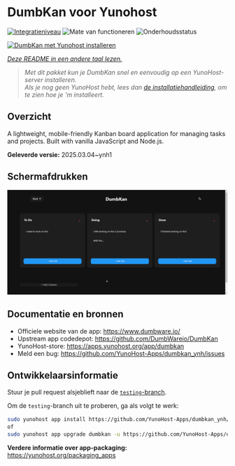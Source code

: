 <!--
NB: Deze README is automatisch gegenereerd door <https://github.com/YunoHost/apps/tree/master/tools/readme_generator>
Hij mag NIET handmatig aangepast worden.
-->

# DumbKan voor Yunohost

[![Integratieniveau](https://apps.yunohost.org/badge/integration/dumbkan)](https://ci-apps.yunohost.org/ci/apps/dumbkan/)
![Mate van functioneren](https://apps.yunohost.org/badge/state/dumbkan)
![Onderhoudsstatus](https://apps.yunohost.org/badge/maintained/dumbkan)

[![DumbKan met Yunohost installeren](https://install-app.yunohost.org/install-with-yunohost.svg)](https://install-app.yunohost.org/?app=dumbkan)

*[Deze README in een andere taal lezen.](./ALL_README.md)*

> *Met dit pakket kun je DumbKan snel en eenvoudig op een YunoHost-server installeren.*  
> *Als je nog geen YunoHost hebt, lees dan [de installatiehandleiding](https://yunohost.org/install), om te zien hoe je 'm installeert.*

## Overzicht

A lightweight, mobile-friendly Kanban board application for managing tasks and projects. Built with vanilla JavaScript and Node.js.


**Geleverde versie:** 2025.03.04~ynh1

## Schermafdrukken

![Schermafdrukken van DumbKan](./doc/screenshots/screenshot.png)

## Documentatie en bronnen

- Officiele website van de app: <https://www.dumbware.io/>
- Upstream app codedepot: <https://github.com/DumbWareio/DumbKan>
- YunoHost-store: <https://apps.yunohost.org/app/dumbkan>
- Meld een bug: <https://github.com/YunoHost-Apps/dumbkan_ynh/issues>

## Ontwikkelaarsinformatie

Stuur je pull request alsjeblieft naar de [`testing`-branch](https://github.com/YunoHost-Apps/dumbkan_ynh/tree/testing).

Om de `testing`-branch uit te proberen, ga als volgt te werk:

```bash
sudo yunohost app install https://github.com/YunoHost-Apps/dumbkan_ynh/tree/testing --debug
of
sudo yunohost app upgrade dumbkan -u https://github.com/YunoHost-Apps/dumbkan_ynh/tree/testing --debug
```

**Verdere informatie over app-packaging:** <https://yunohost.org/packaging_apps>
